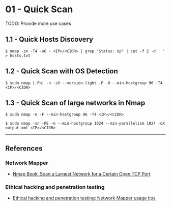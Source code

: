 # 01 - Quick Scan

TODO: Provide more use cases

## 1.1 - Quick Hosts Discovery

```
$ nmap -sn -T4 -oG - <IP>/<CIDR> | grep "Status: Up" | cut -f 2 -d ' ' > hosts.txt
```

## 1.2 - Quick Scan with OS Detection

```
$ sudo nmap [-Pn] -n -sV --version-light -F -O --min-hostgroup 96 -T4 <IP>/<CIDR>
```

## 1.3 - Quick Scan of large networks in Nmap

```
$ sudo nmap -n -F --min-hostgroup 96 -T4 <IP>/<CIDR>

$ sudo nmap -sn -PE -n --min-hostgroup 1024 --min-parallelism 1024 -oX output.xml <IP>/<CIDR>
```

---
## References

### Network Mapper

- [Nmap Book: Scan a Largest Network for a Certain Open TCP Port](https://nmap.org/book/solution-find-open-port.html)

### Ethical hacking and penetration testing

- [Ethical hacking and penetration testing: Network Mapper usage tips](https://miloserdov.org/?p=3639)
